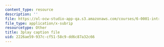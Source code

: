 ```yaml
---
content_type: resource
description: ''
file: https://ol-ocw-studio-app-qa.s3.amazonaws.com/courses/6-0001-introduction-to-computer-science-and-programming-in-python-fall-2016/2226ae59937ccf5158c9dd6c87a32c66_lniF6ys2CIk.srt
file_type: application/x-subrip
resourcetype: Other
title: 3play caption file
uid: 2226ae59-937c-cf51-58c9-dd6c87a32c66
---
```

